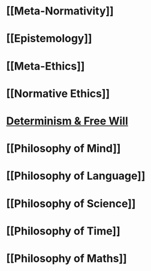 # [[Meta-Normativity]]
# [[Epistemology]]
# [[Meta-Ethics]]
# [[Normative Ethics]]
# [Determinism & Free Will](Determinism%20&%20Free%20Will/Determinism%20&%20Free%20Will)  
# [[Philosophy of Mind]]
# [[Philosophy of Language]]
# [[Philosophy of Science]]
# [[Philosophy of Time]]
# [[Philosophy of Maths]]